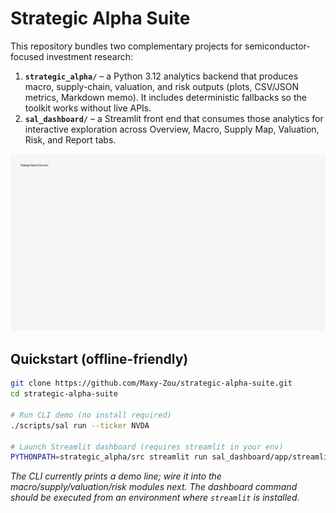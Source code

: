 # Strategic Alpha Suite

This repository bundles two complementary projects for semiconductor-focused investment research:

1. **`strategic_alpha/`** – a Python 3.12 analytics backend that produces macro, supply-chain, valuation, and risk outputs (plots, CSV/JSON metrics, Markdown memo). It includes deterministic fallbacks so the toolkit works without live APIs.
2. **`sal_dashboard/`** – a Streamlit front end that consumes those analytics for interactive exploration across Overview, Macro, Supply Map, Valuation, Risk, and Report tabs.

![Overview](docs/overview.png)

## Quickstart (offline-friendly)

```bash
git clone https://github.com/Maxy-Zou/strategic-alpha-suite.git
cd strategic-alpha-suite

# Run CLI demo (no install required)
./scripts/sal run --ticker NVDA

# Launch Streamlit dashboard (requires streamlit in your env)
PYTHONPATH=strategic_alpha/src streamlit run sal_dashboard/app/streamlit_app.py
```

_The CLI currently prints a demo line; wire it into the macro/supply/valuation/risk modules next. The dashboard command should be executed from an environment where `streamlit` is installed._
